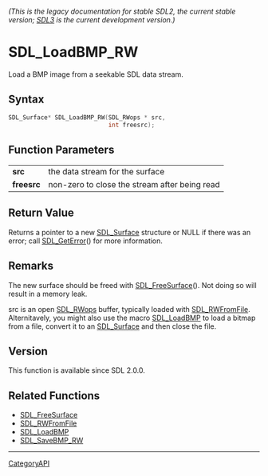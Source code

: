###### (This is the legacy documentation for stable SDL2, the current stable version; [SDL3](https://wiki.libsdl.org/SDL3/) is the current development version.)
# SDL_LoadBMP_RW

Load a BMP image from a seekable SDL data stream.

## Syntax

```c
SDL_Surface* SDL_LoadBMP_RW(SDL_RWops * src,
                            int freesrc);

```

## Function Parameters

|                 |                                               |
| --------------- | --------------------------------------------- |
| **src**         | the data stream for the surface               |
| **freesrc**     | non-zero to close the stream after being read |

## Return Value

Returns a pointer to a new [SDL_Surface](SDL_Surface.md) structure or NULL if
there was an error; call [SDL_GetError](SDL_GetError.md)() for more
information.

## Remarks

The new surface should be freed with [SDL_FreeSurface](SDL_FreeSurface.md)().
Not doing so will result in a memory leak.

src is an open [SDL_RWops](SDL_RWops.md) buffer, typically loaded with
[SDL_RWFromFile](SDL_RWFromFile.md). Alternitavely, you might also use the
macro [SDL_LoadBMP](SDL_LoadBMP.md) to load a bitmap from a file, convert it
to an [SDL_Surface](SDL_Surface.md) and then close the file.

## Version

This function is available since SDL 2.0.0.

## Related Functions

* [SDL_FreeSurface](SDL_FreeSurface.md)
* [SDL_RWFromFile](SDL_RWFromFile.md)
* [SDL_LoadBMP](SDL_LoadBMP.md)
* [SDL_SaveBMP_RW](SDL_SaveBMP_RW.md)

----
[CategoryAPI](CategoryAPI.md)
